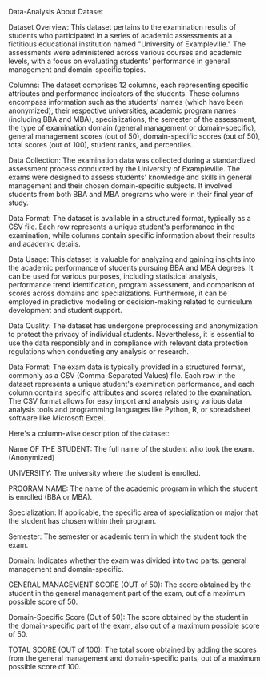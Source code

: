 Data-Analysis
About Dataset

Dataset Overview: This dataset pertains to the examination results of students who participated in a series of academic assessments at a fictitious educational institution named "University of Exampleville." The assessments were administered across various courses and academic levels, with a focus on evaluating students' performance in general management and domain-specific topics.

Columns: The dataset comprises 12 columns, each representing specific attributes and performance indicators of the students. These columns encompass information such as the students' names (which have been anonymized), their respective universities, academic program names (including BBA and MBA), specializations, the semester of the assessment, the type of examination domain (general management or domain-specific), general management scores (out of 50), domain-specific scores (out of 50), total scores (out of 100), student ranks, and percentiles.

Data Collection: The examination data was collected during a standardized assessment process conducted by the University of Exampleville. The exams were designed to assess students' knowledge and skills in general management and their chosen domain-specific subjects. It involved students from both BBA and MBA programs who were in their final year of study.

Data Format: The dataset is available in a structured format, typically as a CSV file. Each row represents a unique student's performance in the examination, while columns contain specific information about their results and academic details.

Data Usage: This dataset is valuable for analyzing and gaining insights into the academic performance of students pursuing BBA and MBA degrees. It can be used for various purposes, including statistical analysis, performance trend identification, program assessment, and comparison of scores across domains and specializations. Furthermore, it can be employed in predictive modeling or decision-making related to curriculum development and student support.

Data Quality: The dataset has undergone preprocessing and anonymization to protect the privacy of individual students. Nevertheless, it is essential to use the data responsibly and in compliance with relevant data protection regulations when conducting any analysis or research.

Data Format: The exam data is typically provided in a structured format, commonly as a CSV (Comma-Separated Values) file. Each row in the dataset represents a unique student's examination performance, and each column contains specific attributes and scores related to the examination. The CSV format allows for easy import and analysis using various data analysis tools and programming languages like Python, R, or spreadsheet software like Microsoft Excel.

Here's a column-wise description of the dataset:

Name OF THE STUDENT: The full name of the student who took the exam. (Anonymized)

UNIVERSITY: The university where the student is enrolled.

PROGRAM NAME: The name of the academic program in which the student is enrolled (BBA or MBA).

Specialization: If applicable, the specific area of specialization or major that the student has chosen within their program.

Semester: The semester or academic term in which the student took the exam.

Domain: Indicates whether the exam was divided into two parts: general management and domain-specific.

GENERAL MANAGEMENT SCORE (OUT of 50): The score obtained by the student in the general management part of the exam, out of a maximum possible score of 50.

Domain-Specific Score (Out of 50): The score obtained by the student in the domain-specific part of the exam, also out of a maximum possible score of 50.

TOTAL SCORE (OUT of 100): The total score obtained by adding the scores from the general management and domain-specific parts, out of a maximum possible score of 100.
